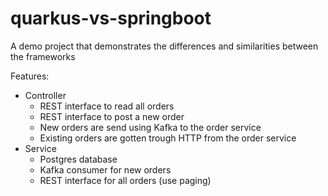 # quarkus-vs-springboot
A demo project that demonstrates the differences and similarities between the frameworks

Features:
 - Controller
   - REST interface to read all orders
   - REST interface to post a new order
   - New orders are send using Kafka to the order service
   - Existing orders are gotten trough HTTP from the order service
 - Service
   - Postgres database
   - Kafka consumer for new orders
   - REST interface for all orders (use paging)
 